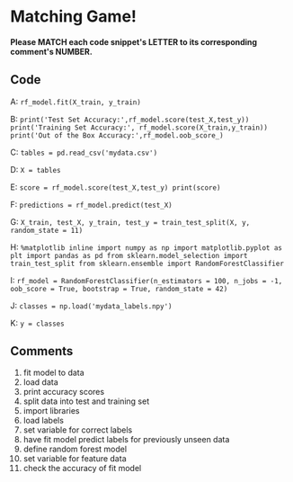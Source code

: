# Matching Game!
#### Please MATCH each code snippet's LETTER to its corresponding comment's NUMBER.


## Code

A:
`rf_model.fit(X_train, y_train)` 

B:
`print('Test Set Accuracy:',rf_model.score(test_X,test_y))  
print('Training Set Accuracy:', rf_model.score(X_train,y_train))
print('Out of the Box Accuracy:',rf_model.oob_score_)`

C:
`tables = pd.read_csv('mydata.csv')`

D:
`X = tables`

E:
`score = rf_model.score(test_X,test_y)
print(score)`

F:
`predictions = rf_model.predict(test_X)`

G:
`X_train, test_X, y_train, test_y = train_test_split(X, y, random_state = 11)`

H:
`%matplotlib inline
import numpy as np
import matplotlib.pyplot as plt
import pandas as pd
from sklearn.model_selection import train_test_split
from sklearn.ensemble import RandomForestClassifier`
                       
I:
`rf_model = RandomForestClassifier(n_estimators = 100,
                           n_jobs = -1,
                           oob_score = True,
                           bootstrap = True,
                           random_state = 42)`
                           
J:
`classes = np.load('mydata_labels.npy')`

K:
`y = classes`



## Comments


1. fit model to data
2. load data
3. print accuracy scores
4. split data into test and training set
5. import libraries
6. load labels
7. set variable for correct labels
8. have fit model predict labels for previously unseen data
9. define random forest model
10. set variable for feature data
11. check the accuracy of fit model





